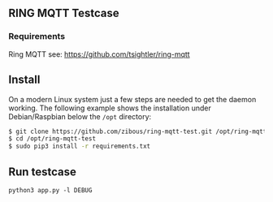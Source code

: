 ## RING MQTT Testcase

### Requirements
Ring MQTT
see: https://github.com/tsightler/ring-mqtt


## Install

On a modern Linux system just a few steps are needed to get the daemon working. The following example 
shows the installation under Debian/Raspbian below the `/opt` directory:

```bash
$ git clone https://github.com/zibous/ring-mqtt-test.git /opt/ring-mqtt-test
$ cd /opt/ring-mqtt-test
$ sudo pip3 install -r requirements.txt
```

## Run testcase
`python3 app.py -l DEBUG`

